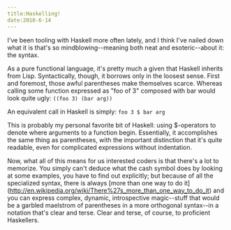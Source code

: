 ```yaml
---
title:Haskelling!
date:2010-6-14
---
```


I've been tooling with Haskell more often lately, and I think I've nailed down
what it is that's so mindblowing--meaning both neat and esoteric--about it: the
syntax. 

As a pure functional language, it's pretty much a given that Haskell inherits
from Lisp. Syntactically, though, it borrows only in the loosest sense. First
and foremost, those awful parentheses make themselves scarce. Whereas calling
some function expressed as "foo of 3" composed with bar would look quite 
ugly: `((foo 3) (bar arg))`

An equivalent call in Haskell is simply: `foo 3 $ bar arg`

This is probably my personal favorite bit of Haskell: using $-operators to 
denote where arguments to a function begin. Essentially, it accomplishes the 
same thing as parentheses, with the important distinction that it's quite
readable, even for complicated expressions without indentation.

Now, what all of this means for us interested coders is that there's a lot to
memorize. You simply can't deduce what the cash symbol does by looking at some
examples, you have to find out explicitly; but because of all the specialized
syntax, there is always [more than one way to do it]
(http://en.wikipedia.org/wiki/There%27s_more_than_one_way_to_do_it) and you
can express complex, dynamic, introspective magic--stuff that would be a
garbled maelstrom of parentheses in a more orthogonal syntax--in a notation that's clear
and terse. Clear and terse, of course, to proficient Haskellers. 
